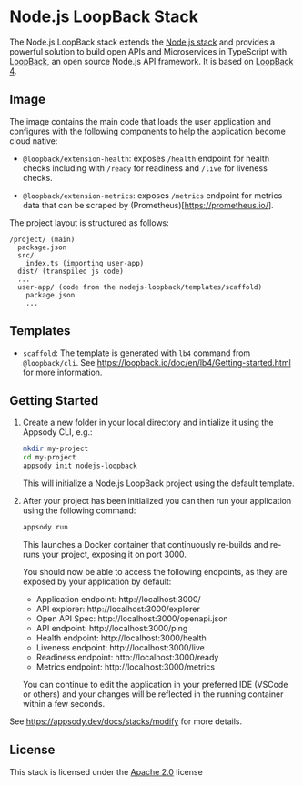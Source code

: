 # Node.js LoopBack Stack

The Node.js LoopBack stack extends the [Node.js stack](../nodejs) and provides a
powerful solution to build open APIs and Microservices in TypeScript with
[LoopBack](https://loopback.io/), an open source Node.js API framework. It is
based on [LoopBack 4](https://github.com/strongloop/loopback-next).

## Image

The image contains the main code that loads the user application and configures
with the following components to help the application become cloud native:

- `@loopback/extension-health`: exposes `/health` endpoint for health checks
  including with `/ready` for readiness and `/live` for liveness checks.

- `@loopback/extension-metrics`: exposes `/metrics` endpoint for metrics data
  that can be scraped by (Prometheus)[https://prometheus.io/].

The project layout is structured as follows:

```
/project/ (main)
  package.json
  src/
    index.ts (importing user-app)
  dist/ (transpiled js code)
  ...
  user-app/ (code from the nodejs-loopback/templates/scaffold)
    package.json
    ...
```

## Templates

- `scaffold`: The template is generated with `lb4` command from `@loopback/cli`.
  See https://loopback.io/doc/en/lb4/Getting-started.html for more information.

## Getting Started

1. Create a new folder in your local directory and initialize it using the
   Appsody CLI, e.g.:

   ```bash
   mkdir my-project
   cd my-project
   appsody init nodejs-loopback
   ```

   This will initialize a Node.js LoopBack project using the default template.

2. After your project has been initialized you can then run your application
   using the following command:

   ```bash
   appsody run
   ```

   This launches a Docker container that continuously re-builds and re-runs your
   project, exposing it on port 3000.

   You should now be able to access the following endpoints, as they are exposed by your application by default:

   - Application endpoint: http://localhost:3000/
   - API explorer: http://localhost:3000/explorer
   - Open API Spec: http://localhost:3000/openapi.json
   - API endpoint: http://localhost:3000/ping
   - Health endpoint: http://localhost:3000/health
   - Liveness endpoint: http://localhost:3000/live
   - Readiness endpoint: http://localhost:3000/ready
   - Metrics endpoint: http://localhost:3000/metrics

   You can continue to edit the application in your preferred IDE (VSCode or
   others) and your changes will be reflected in the running container within a
   few seconds.

See https://appsody.dev/docs/stacks/modify for more details.

## License

This stack is licensed under the [Apache 2.0](./image/LICENSE) license
